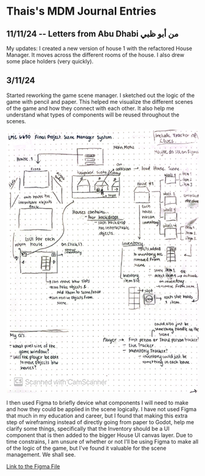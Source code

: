 # Thais's MDM Journal Entries

## 11/11/24 -- Letters from Abu Dhabi من أبو ظبي 

My updates: I created a new version of house 1 with the refactored House Manager. It moves across the different rooms of the house. I also drew some place holders (very quickly).

## 3/11/24

Started reworking the game scene manager. I sketched out the logic of the game with pencil and paper. This helped me visualize the different scenes of the game and how they connect with each other. It also help me understand what types of components will be reused throughout the scenes. 

<img src="Images/SceneManagerRestructure.jpg">

I then used Figma to briefly device what components I will need to make and how they could be applied in the scene logically. I have not used Figma that much in my education and career, but I found that making this extra step of wireframing instead of directly going from paper to Godot, help me clarify some things, specifically that the Inventory should be a UI component that is then added to the bigger House UI canvas layer. Due to time constrains, I am unsure of whether or not I'll be using Figma to make all of the logic of the game, but I've found it valuable for the scene management. We shall see.

[Link to the Figma File](https://www.figma.com/design/okMf9c0su3L4Cy5HAxZ7iT/Untitled?node-id=0-1&t=7S7HMwDRMww75usj-1)
